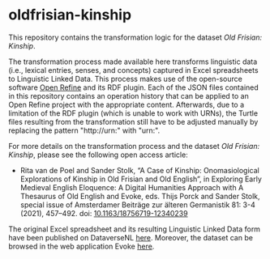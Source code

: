 # oldfrisian-kinship

This repository contains the transformation logic for the dataset _Old Frisian: Kinship_.

The transformation process made available here transforms linguistic data (i.e., lexical entries, senses, and concepts) captured in Excel spreadsheets to Linguistic Linked Data. This process makes use of the open-source software [Open Refine](https://openrefine.org/) and its RDF plugin. Each of the JSON files contained in this repository contains an operation history that can be applied to an Open Refine project with the appropriate content. Afterwards, due to a limitation of the RDF plugin (which is unable to work with URNs), the Turtle files resulting from the transformation still have to be adjusted manually by replacing the pattern "http://urn:" with "urn:".

For more details on the transformation process and the dataset _Old Frisian: Kinship_, please see the following open access article:
* Rita van de Poel and Sander Stolk, “A Case of Kinship: Onomasiological Explorations of Kinship in Old Frisian and Old English”, in Exploring Early Medieval English Eloquence: A Digital Humanities Approach with A Thesaurus of Old English and Evoke, eds. Thijs Porck and Sander Stolk, special issue of Amsterdamer Beiträge zur älteren Germanistik 81: 3-4 (2021), 457–492. doi: [10.1163/18756719-12340239](https://doi.org/10.1163/18756719-12340239)

The original Excel spreadsheet and its resulting Linguistic Linked Data form have been published on DataverseNL [here](https://doi.org/10.34894/SOLVNU). 
Moreover, the dataset can be browsed in the web application Evoke [here](http://evoke.ullet.net/content/ofris-kinship).
